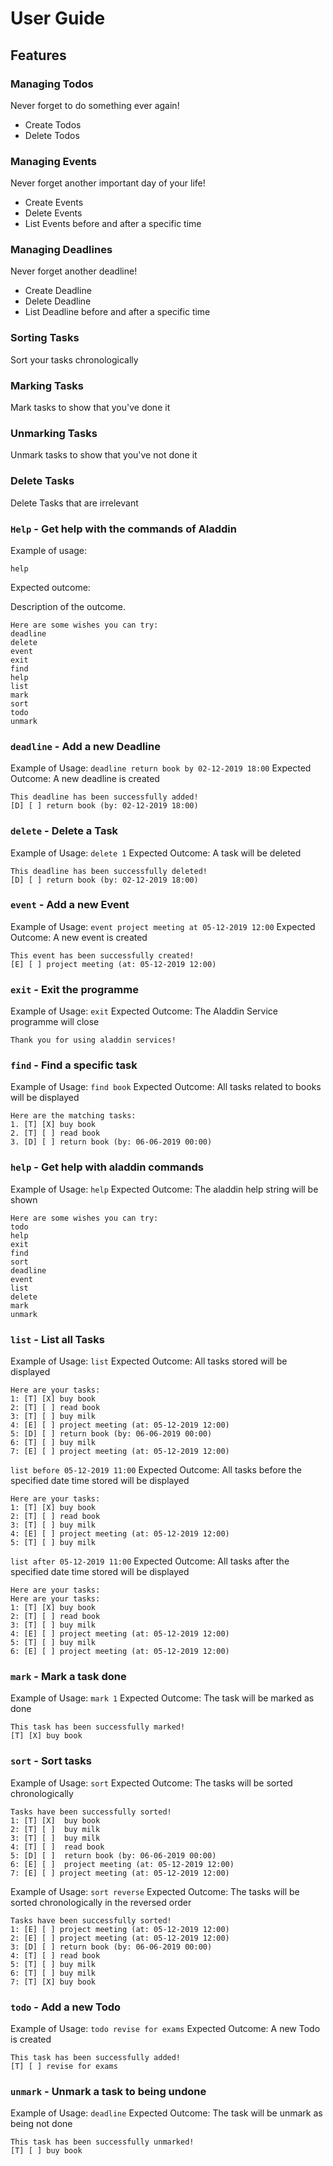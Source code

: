 # User Guide

## Features

### Managing Todos

Never forget to do something ever again!
- Create Todos
- Delete Todos

### Managing Events

Never forget another important day of your life!
- Create Events
- Delete Events
- List Events before and after a specific time

### Managing Deadlines

Never forget another deadline!
- Create Deadline
- Delete Deadline
- List Deadline before and after a specific time

### Sorting Tasks

Sort your tasks chronologically

### Marking Tasks

Mark tasks to show that you've done it

### Unmarking Tasks

Unmark tasks to show that you've not done it

### Delete Tasks

Delete Tasks that are irrelevant

### `Help` - Get help with the commands of Aladdin

Example of usage:

`help`

Expected outcome:

Description of the outcome.

```
Here are some wishes you can try:
deadline
delete
event
exit
find
help
list
mark
sort
todo
unmark
```

### `deadline` - Add a new Deadline
Example of Usage:
`deadline return book by 02-12-2019 18:00`
Expected Outcome:
A new deadline is created
```
This deadline has been successfully added!
[D] [ ] return book (by: 02-12-2019 18:00)
```

### `delete` - Delete a Task
Example of Usage:
`delete 1`
Expected Outcome:
A task will be deleted
```
This deadline has been successfully deleted!
[D] [ ] return book (by: 02-12-2019 18:00)
```

### `event` - Add a new Event
Example of Usage:
`event project meeting at 05-12-2019 12:00`
Expected Outcome:
A new event is created
```
This event has been successfully created!
[E] [ ] project meeting (at: 05-12-2019 12:00)
```

### `exit` - Exit the programme
Example of Usage:
`exit`
Expected Outcome:
The Aladdin Service programme will close
```
Thank you for using aladdin services!
```

### `find` - Find a specific task
Example of Usage:
`find book`
Expected Outcome:
All tasks related to books will be displayed
```
Here are the matching tasks:
1. [T] [X] buy book
2. [T] [ ] read book
3. [D] [ ] return book (by: 06-06-2019 00:00)
```

### `help` - Get help with aladdin commands
Example of Usage:
`help`
Expected Outcome:
The aladdin help string will be shown
```
Here are some wishes you can try:
todo
help
exit
find
sort
deadline
event
list
delete
mark
unmark
```

### `list` - List all Tasks
Example of Usage:
`list`
Expected Outcome:
All tasks stored will be displayed
```
Here are your tasks:
1: [T] [X] buy book
2: [T] [ ] read book
3: [T] [ ] buy milk
4: [E] [ ] project meeting (at: 05-12-2019 12:00)
5: [D] [ ] return book (by: 06-06-2019 00:00)
6: [T] [ ] buy milk
7: [E] [ ] project meeting (at: 05-12-2019 12:00)
```

`list before 05-12-2019 11:00`
Expected Outcome:
All tasks before the specified date time stored will be displayed
```
Here are your tasks:
1: [T] [X] buy book
2: [T] [ ] read book
3: [T] [ ] buy milk
4: [E] [ ] project meeting (at: 05-12-2019 12:00)
5: [T] [ ] buy milk
```

`list after 05-12-2019 11:00`
Expected Outcome:
All tasks after the specified date time stored will be displayed
```
Here are your tasks:
Here are your tasks:
1: [T] [X] buy book
2: [T] [ ] read book
3: [T] [ ] buy milk
4: [E] [ ] project meeting (at: 05-12-2019 12:00)
5: [T] [ ] buy milk
6: [E] [ ] project meeting (at: 05-12-2019 12:00)
```

### `mark` - Mark a task done
Example of Usage:
`mark 1`
Expected Outcome:
The task will be marked as done
```
This task has been successfully marked!
[T] [X] buy book
```

### `sort` - Sort tasks
Example of Usage:
`sort`
Expected Outcome:
The tasks will be sorted chronologically
```
Tasks have been successfully sorted!
1: [T] [X]  buy book
2: [T] [ ]  buy milk
3: [T] [ ]  buy milk
4: [T] [ ]  read book
5: [D] [ ]  return book (by: 06-06-2019 00:00)
6: [E] [ ]  project meeting (at: 05-12-2019 12:00)
7: [E] [ ] project meeting (at: 05-12-2019 12:00)
```

Example of Usage:
`sort reverse`
Expected Outcome:
The tasks will be sorted chronologically in the reversed order
```
Tasks have been successfully sorted!
1: [E] [ ] project meeting (at: 05-12-2019 12:00)
2: [E] [ ] project meeting (at: 05-12-2019 12:00)
3: [D] [ ] return book (by: 06-06-2019 00:00)
4: [T] [ ] read book
5: [T] [ ] buy milk
6: [T] [ ] buy milk
7: [T] [X] buy book
```

### `todo` - Add a new Todo
Example of Usage:
`todo revise for exams`
Expected Outcome:
A new Todo is created
```
This task has been successfully added!
[T] [ ] revise for exams
```

### `unmark` - Unmark a task to being undone
Example of Usage:
`deadline`
Expected Outcome:
The task will be unmark as being not done
```
This task has been successfully unmarked!
[T] [ ] buy book
```